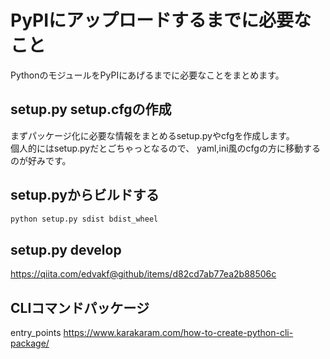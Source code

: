 # PyPIにアップロードするまでに必要なこと
PythonのモジュールをPyPIにあげるまでに必要なことをまとめます。

## setup.py setup.cfgの作成
まずパッケージ化に必要な情報をまとめるsetup.pyやcfgを作成します。  
個人的にはsetup.pyだとごちゃっとなるので、  yaml,ini風のcfgの方に移動するのが好みです。  

## setup.pyからビルドする
``` bash
python setup.py sdist bdist_wheel
```

## setup.py develop
https://qiita.com/edvakf@github/items/d82cd7ab77ea2b88506c


## CLIコマンドパッケージ
entry_points
https://www.karakaram.com/how-to-create-python-cli-package/
